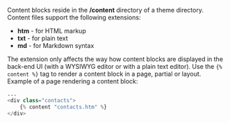 Content blocks reside in the **/content** directory of a theme directory. Content files support the following extensions:

- **htm** - for HTML markup
- **txt** - for plain text
- **md** - for Markdown syntax

The extension only affects the way how content blocks are displayed in the back-end UI (with a WYSIWYG editor or with a plain text editor). Use the `{% content %}` tag to render a content block in a page, partial or layout. Example of a page rendering a content block: 

```php
...
<div class="contacts">
    {% content "contacts.htm" %}
</div>
```